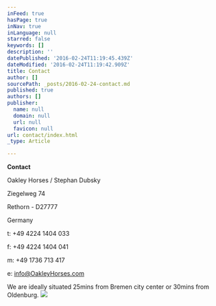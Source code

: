 ```yaml
---
inFeed: true
hasPage: true
inNav: true
inLanguage: null
starred: false
keywords: []
description: ''
datePublished: '2016-02-24T11:19:45.439Z'
dateModified: '2016-02-24T11:19:42.909Z'
title: Contact
author: []
sourcePath: _posts/2016-02-24-contact.md
published: true
authors: []
publisher:
  name: null
  domain: null
  url: null
  favicon: null
url: contact/index.html
_type: Article

---
```

**Contact**

Oakley Horses / Stephan Dubsky

Ziegelweg 74

Rethorn - D27777

Germany

t:    +49 4224 1404 033

f:    +49 4224 1404 041

m:  +49 1736 713 417

e:  [info@OakleyHorses.com][0]

We are ideally situated 25mins from Bremen city center or 30mins from Oldenburg.
![](https://the-grid-user-content.s3-us-west-2.amazonaws.com/55d10b2f-8ed7-4b07-8510-c547b0e1a796.png)

[0]: mailto:info@OakleyHorses.com "mailto:info@OakleyHorses.com"